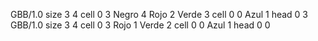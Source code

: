 <gs-board without-header> GBB/1.0
size 3 4
cell 0 3 Negro 4 Rojo 2 Verde 3 
cell 0 0 Azul 1 
head 0 3
 </gs-board>
<gs-board without-header> GBB/1.0
size 3 4
cell 0 3 Rojo 1 Verde 2 
cell 0 0 Azul 1 
head 0 0 </gs-board>